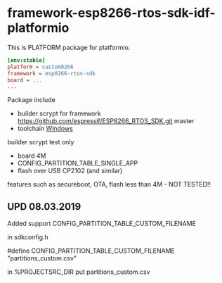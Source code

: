 # framework-esp8266-rtos-sdk-idf-platformio
This is PLATFORM package for platformio.

```ini
[env:stable]
platform = custom8266
framework = esp8266-rtos-sdk
board = ...
...
```

Package include
- builder scrypt for framework https://github.com/espressif/ESP8266_RTOS_SDK.git master
- toolchain [Windows](https://dl.espressif.com/dl/xtensa-lx106-elf-win32-1.22.0-92-g8facf4c-5.2.0.tar.gz)

builder scrypt test only
- board 4M
- CONFIG_PARTITION_TABLE_SINGLE_APP
- flash over USB CP2102 (and similar)

features such as secureboot, OTA, flash less than 4M - NOT TESTED!!

## UPD 08.03.2019
Added support CONFIG_PARTITION_TABLE_CUSTOM_FILENAME

in sdkconfig.h

#define CONFIG_PARTITION_TABLE_CUSTOM_FILENAME "partitions_custom.csv"

in %PROJECTSRC_DIR put partitions_custom.csv